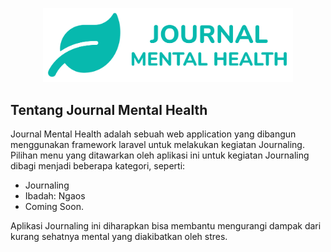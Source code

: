 <p align="center"><a href="https://kanglerian.github.io/links" target="_blank"><img src="https://raw.githubusercontent.com/kanglerian/Journaling/master/public/logo.svg" width="400"></a></p>

## Tentang Journal Mental Health

Journal Mental Health adalah sebuah web application yang dibangun menggunakan framework laravel untuk melakukan kegiatan Journaling. Pilihan menu yang ditawarkan oleh aplikasi ini untuk kegiatan Journaling dibagi menjadi beberapa kategori, seperti:

- Journaling
- Ibadah: Ngaos
- Coming Soon.

Aplikasi Journaling ini diharapkan bisa membantu mengurangi dampak dari kurang sehatnya mental yang diakibatkan oleh stres.

